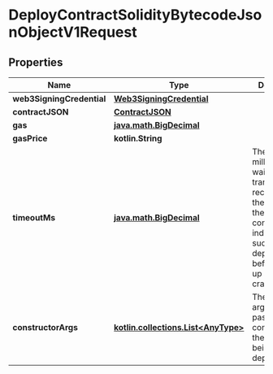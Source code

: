
# DeployContractSolidityBytecodeJsonObjectV1Request

## Properties
Name | Type | Description | Notes
------------ | ------------- | ------------- | -------------
**web3SigningCredential** | [**Web3SigningCredential**](Web3SigningCredential.md) |  | 
**contractJSON** | [**ContractJSON**](ContractJSON.md) |  | 
**gas** | [**java.math.BigDecimal**](java.math.BigDecimal.md) |  |  [optional]
**gasPrice** | **kotlin.String** |  |  [optional]
**timeoutMs** | [**java.math.BigDecimal**](java.math.BigDecimal.md) | The amount of milliseconds to wait for a transaction receipt with theaddress of the contract(which indicates successful deployment) beforegiving up and crashing. |  [optional]
**constructorArgs** | [**kotlin.collections.List&lt;AnyType&gt;**](AnyType.md) | The list of arguments to pass in to the constructor of the contract being deployed. |  [optional]



